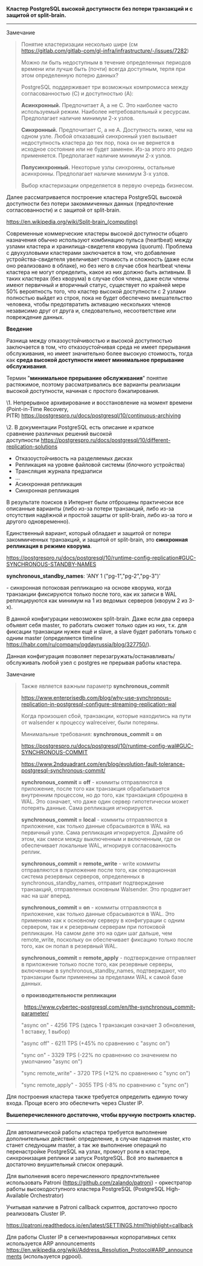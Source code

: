 **Кластер PostgreSQL высокой доступности без потери транзакций и с защитой от split-brain.**

---

Замечание

> Понятие кластеризации несколько шире (см <https://gitlab.com/gitlab-com/gl-infra/infrastructure/-/issues/7282>)
>
> Можно ли быть недоступным в течение определенных периодов времени или лучше быть (почти) всегда доступным, терпя при этом определенную потерю данных?
>
> PostgreSQL поддерживает три возможных компромисса между согласованностью (C) и доступностью (A):
>
> **Асинхронный.** Предпочитает A, а не C. Это наиболее часто используемый режим. Наиболее нетребовательный к ресурсам. Предполагает наличие минимум 2-х узлов.
>
> **Синхронный.** Предпочитает C, а не A. Доступность ниже, чем на одном узле. Любой отказавший синхронный узел вызывает недоступность кластера до тех пор, пока он не вернется в исходное состояние или не будет заменен. Из-за этого это редко применяется. Предполагает наличие минимум 2-х узлов.
>
> **Полусинхронный.** Некоторые узлы синхронны, остальные асинхронны. Предполагает наличие минимум 3-х узлов.
>
> Выбор кластеризации определяется в первую очередь бизнесом.

Далее рассматривается построение кластера PostgreSQL высокой доступности без потери закоммиченных данных (предпочтение согласованности) и с защитой от split-brain.

<https://en.wikipedia.org/wiki/Split-brain_(computing)>

Современные коммерческие кластеры высокой доступности общего назначения обычно используют комбинацию пульса (heartbeat) между узлами кластера и хранилища-свидетеля кворума (quorum). Проблема с двухузловыми кластерами заключается в том, что добавление устройства-свидетеля увеличивает стоимость и сложность (даже если оно реализовано в облаке), но без него в случае сбоя heartbeat члены кластера не могут определить, какое из них должно быть активным. В таких кластерах (без кворума) в случае сбоя члена, даже если члены имеют первичный и вторичный статус, существует по крайней мере 50% вероятность того, что кластер высокой доступности с 2 узлами полностью выйдет из строя, пока не будет обеспечено вмешательство человека, чтобы предотвратить активацию нескольких членов независимо друг от друга и, следовательно, несоответствие или повреждение данных.

**Введение**

Разница между отказоустойчивостью и высокой доступностью заключается в том, что отказоустойчивая среда не имеет прерывания обслуживания, но имеет значительно более высокую стоимость, тогда как **среда высокой доступности имеет минимальное прерывание обслуживания**.

Термин "**минимальное прерывание обслуживания**" понятие растяжимое, поэтому рассматривались все варианты реализации высокой доступности, начиная с простого бэкапирования.

\1. Непрерывное архивирование и восстановление на момент времени (Point-in-Time Recovery, PITR) <https://postgrespro.ru/docs/postgresql/10/continuous-archiving>

\2. В документации PostgreSQL есть описание и краткое сравнение различных решений высокой доступности <https://postgrespro.ru/docs/postgresql/10/different-replication-solutions>

- Отказоустойчивость на разделяемых дисках
- Репликация на уровне файловой системы (блочного устройства)
- Трансляция журнала предзаписи
- …
- Асинхронная репликация
- Синхронная репликация

В результате поисков в Интернет были отброшены практически все описанные варианты (либо из-за потери транзакций, либо из-за отсутствия надёжной и простой защиты от split-brain, либо из-за того и другого одновременно).

Единственный вариант, который обладает и защитой от потери закоммиченных транзакций, и защитой от split-brain, это **синхронная репликация в режиме кворума**.

<https://postgrespro.ru/docs/postgresql/10/runtime-config-replication#GUC-SYNCHRONOUS-STANDBY-NAMES>

**synchronous\_standby\_names**: 'ANY 1 ("pg-1","pg-2","pg-3")'

\- синхронная потоковая репликацию на основе кворума, когда транзакции фиксируются только после того, как их записи в WAL реплицируются как минимум на 1 из ведомых серверов (кворум 2 из 3-х).

В данной конфигурации невозможен split-brain. Даже если два сервера объявят себя master, то работать сможет только один из них, т.к. для фиксации транзакции нужен ещё и slave, а slave будет работать только с одним master (определяется timeline <https://habr.com/ru/company/pgdayrussia/blog/327750/>).

Данная конфигурация позволяет перезагружать/останавливать/обслуживать любой узел с postgres не прерывая работы кластера.

Замечание

>Также является важным параметр **synchronous\_commit**
>
><https://www.enterprisedb.com/blog/why-use-synchronous-replication-in-postgresql-configure-streaming-replication-wal>
>
>Когда произошел сбой, транзакции, которые находились на пути от walsender к процессу walreceiver, были потеряны.
>
>Минимальные требования: **synchronous\_commit = on**
>
><https://postgrespro.ru/docs/postgresql/10/runtime-config-wal#GUC-SYNCHRONOUS-COMMIT>
>
><https://www.2ndquadrant.com/en/blog/evolution-fault-tolerance-postgresql-synchronous-commit/>
>
>**synchronous\_commit = off** - коммиты отправляются в приложение, после того как транзакция обрабатывается внутренним процессом, но до того, как транзакция сброшена в WAL. Это означает, что даже один сервер гипотетически может потерять данные. Сама репликация игнорируется.
>
>**synchronous\_commit = local** - коммиты отправляются в приложение, как только данные сбрасываются в WAL на первичный узле. Сама репликация игнорируется. Думайте об этом, как смеси между выключенным и включенным, где он обеспечивает локальные WAL, игнорируя согласованность реплик.
>
>**synchronous\_commit = remote\_write** - write коммиты отправляются в приложение после того, как операционная система резервных серверов, определенных в synchronous\_standby\_names, отправит подтверждение транзакций, отправленных основным Walsender. Это продвигает нас на шаг вперед.
>
>**synchronous\_commit = on** - коммиты отправляются в приложение, как только данные сбрасываются в WAL. Это применимо как к основному серверу в конфигурации с одним сервером, так и к резервным серверам при потоковой репликации. На самом деле это на один шаг дальше, чем remote\_write, поскольку он обеспечивает фиксацию только после того, как он попал в резервный WAL.
>
>**synchronous\_commit = remote\_apply** - подтверждение отправляет в приложение только после того, как резервные серверы, включенные в synchronous\_standby\_names, подтверждают, что транзакции были применены за пределами WAL к самой базе данных.
>
>**о производительности репликации**
>
>` `<https://www.cybertec-postgresql.com/en/the-synchronous_commit-parameter/>
>
>"async on" - 4256 TPS (здесь 1 транзакция означает 3 обновления, 1 вставку, 1 выбор)
>
>"async off" - 6211 TPS (+45% по сравнению с "async on")
>
>"sync on" - 3329 TPS (-22% по сравнению со значением по умолчанию "async on")
>
>"sync remote\_write" - 3720 TPS (+12% по сравнению с "sync on")
>
>"sync remote\_apply" - 3055 TPS (-8% по сравнению с "sync on")

Для построения кластера также требуется определить единую точку входа. Проще всего это обеспечить через Cluster IP.

**Вышеперечисленного достаточно, чтобы вручную построить кластер.**

------------------------------------------------------------------------------------------------------------------

Для автоматической работы кластера требуется выполнение дополнительных действий: определение, в случае падения master, кто станет следующим master, а так же выполнение операций по перенастройке PostgreSQL на узлах, промоут роли в кластере, синхронизация реплики и запуск PostgreSQL. Всё это выливается в достаточно внушительный список операций.

Для выполнения всего перечисленного предпочтительнее использовать Patroni (<https://github.com/zalando/patroni>) - оркестратор работы высокодоступного кластера PostgreSQL (PostgreSQL High-Available Orchestrator)

Учитывая наличие в Patroni callback скриптов, достаточно просто реализовать Cluster IP.

<https://patroni.readthedocs.io/en/latest/SETTINGS.html?highlight=callback>

Для работы Cluster IP в сегментированных корпоративных сетях используется ARP announcements <https://en.wikipedia.org/wiki/Address_Resolution_Protocol#ARP_announcements> (используется pgpool).
